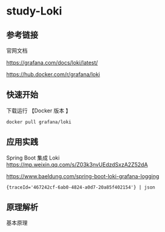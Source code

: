 # study-Loki


## 参考链接

官网文档

https://grafana.com/docs/loki/latest/

https://hub.docker.com/r/grafana/loki

## 快速开始

下载运行 【Docker 版本 】

```
docker pull grafana/loki
```



## 应用实践
Spring Boot 集成 Loki
https://mp.weixin.qq.com/s/Z03k3nvUEdzdSxzA2Z52dA

https://www.baeldung.com/spring-boot-loki-grafana-logging

```
{traceId='467242cf-6ab0-4824-a0d7-20a85f402154'} | json
```

## 原理解析

基本原理
